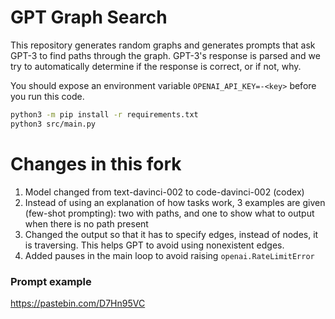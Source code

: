 # GPT Graph Search

This repository generates random graphs and generates prompts that ask GPT-3 to find paths through the graph. GPT-3's
response is parsed and we try to automatically determine if the response is correct, or if not, why.

You should expose an environment variable `OPENAI_API_KEY=-<key>` before you run this code.

```bash
python3 -m pip install -r requirements.txt
python3 src/main.py
```


# Changes in this fork

1. Model changed from text-davinci-002 to code-davinci-002 (codex)
2. Instead of using an explanation of how tasks work, 3 examples are given (few-shot prompting): two with paths, and one to show what to output when there is no path present
3. Changed the output so that it has to specify edges, instead of nodes, it is traversing. This helps GPT to avoid using nonexistent edges.
4. Added pauses in the main loop to avoid raising `openai.RateLimitError`


### Prompt example

https://pastebin.com/D7Hn95VC
